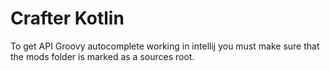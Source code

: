 # Crafter Kotlin

To get API Groovy autocomplete working in intellij
you must make sure that the mods folder is marked as a sources root.